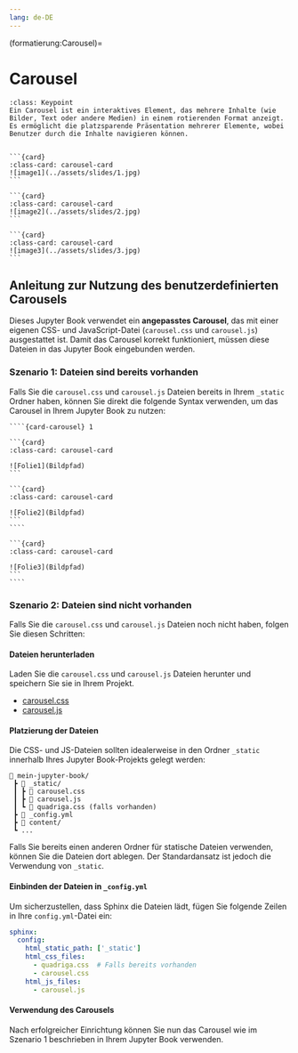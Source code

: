 ```yaml
---
lang: de-DE
---
```


(formatierung:Carousel)=
# Carousel

```{admonition} Was ist ein Carousel?
:class: Keypoint
Ein Carousel ist ein interaktives Element, das mehrere Inhalte (wie Bilder, Text oder andere Medien) in einem rotierenden Format anzeigt. Es ermöglicht die platzsparende Präsentation mehrerer Elemente, wobei Benutzer durch die Inhalte navigieren können.
```


````{card-carousel} 1

```{card}
:class-card: carousel-card
![image1](../assets/slides/1.jpg)
```

```{card}
:class-card: carousel-card
![image2](../assets/slides/2.jpg)
```

```{card}
:class-card: carousel-card
![image3](../assets/slides/3.jpg)
```

````

## Anleitung zur Nutzung des benutzerdefinierten Carousels

Dieses Jupyter Book verwendet ein **angepasstes Carousel**, das mit einer eigenen CSS- und JavaScript-Datei (`carousel.css` und `carousel.js`) ausgestattet ist. Damit das Carousel korrekt funktioniert, müssen diese Dateien in das Jupyter Book eingebunden werden.

### Szenario 1: Dateien sind bereits vorhanden

Falls Sie die `carousel.css` und `carousel.js` Dateien bereits in Ihrem `_static` Ordner haben, können Sie direkt die folgende Syntax verwenden, um das Carousel in Ihrem Jupyter Book zu nutzen:

`````
````{card-carousel} 1

```{card}
:class-card: carousel-card

![Folie1](Bildpfad)
```

```{card}
:class-card: carousel-card

![Folie2](Bildpfad)
```
````

```{card}
:class-card: carousel-card

![Folie3](Bildpfad)
```
````
`````
### Szenario 2: Dateien sind nicht vorhanden
Falls Sie die `carousel.css` und `carousel.js` Dateien noch nicht haben, folgen Sie diesen Schritten:

#### Dateien herunterladen
Laden Sie die `carousel.css` und `carousel.js` Dateien herunter und speichern Sie sie in Ihrem Projekt.

- [carousel.css](../_static/carousel.css)
- [carousel.js](../_static/carousel.js)


#### Platzierung der Dateien
Die CSS- und JS-Dateien sollten idealerweise in den Ordner `_static` innerhalb Ihres Jupyter Book-Projekts gelegt werden:

```
📂 mein-jupyter-book/
 ┣ 📂 _static/
 ┃ ┣ 📄 carousel.css
 ┃ ┣ 📄 carousel.js
 ┃ ┗ 📄 quadriga.css (falls vorhanden)
 ┣ 📄 _config.yml
 ┣ 📂 content/
 ┗ ...
```

Falls Sie bereits einen anderen Ordner für statische Dateien verwenden, können Sie die Dateien dort ablegen. Der Standardansatz ist jedoch die Verwendung von `_static`.

#### Einbinden der Dateien in `_config.yml`
Um sicherzustellen, dass Sphinx die Dateien lädt, fügen Sie folgende Zeilen in Ihre `config.yml`-Datei ein:

```yaml
sphinx:
  config:
    html_static_path: ['_static']
    html_css_files:
      - quadriga.css  # Falls bereits vorhanden
      - carousel.css
    html_js_files:
      - carousel.js
```

#### Verwendung des Carousels
Nach erfolgreicher Einrichtung können Sie nun das Carousel wie im Szenario 1 beschrieben in Ihrem Jupyter Book verwenden.


